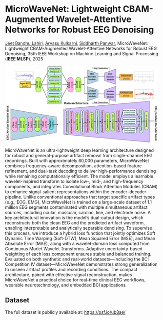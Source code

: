 # MicroWaveNet: Lightweight CBAM-Augmented Wavelet-Attentive Networks for Robust EEG Denoising


[Jeet Bandhu Lahiri](https://www.jeetblahiri.com/me), [Arvasu Kulkarni](https://github.com/arvasu-kulkarni), [Siddharth Panwar](https://faculty.iitmandi.ac.in/~siddharthpanwar/), MicroWaveNet: Lightweight CBAM-Augmented Wavelet-Attentive Networks for Robust EEG Denoising, 35th IEEE Workshop on Machine Learning and Signal Processing (**IEEE MLSP**), 2025 

![MicroWaveNet Architecture](figure/architecture.png)

MicroWaveNet is an ultra-lightweight deep learning architecture designed for robust and general-purpose artifact removal from single-channel EEG recordings. Built with approximately 60,000 parameters, MicroWaveNet combines frequency-aware decomposition, attention-based feature refinement, and dual-task decoding to deliver high-performance denoising while remaining computationally efficient. The model employs a learnable wavelet-inspired transform to isolate low-, mid-, and high-frequency components, and integrates Convolutional Block Attention Modules (CBAM) to enhance signal-salient representations within the encoder–decoder pipeline. Unlike conventional approaches that target specific artifact types (e.g., EOG, EMG), MicroWaveNet is trained on a large-scale dataset of 1.1 million EEG segments contaminated with multiple simultaneous artifact sources, including ocular, muscular, cardiac, line, and electrode noise. A key architectural innovation is the model’s dual-output design, which reconstructs both the clean EEG and the predicted artifact waveform, enabling interpretable and analytically separable denoising. To supervise this process, we introduce a hybrid loss function that jointly optimizes Soft Dynamic Time Warping (Soft-DTW), Mean Squared Error (MSE), and Mean Absolute Error (MAE), along with a wavelet-domain loss computed from Continuous Morlet Wavelet Transforms. Adaptive uncertainty-based weighting of each loss component ensures stable and balanced training. Evaluated on both synthetic and real-world datasets—including the BCI Competition IV dataset—MicroWaveNet demonstrates strong generalization to unseen artifact profiles and recording conditions. The compact architecture, paired with effective signal reconstruction, makes MicroWaveNet a practical choice for real-time clinical EEG workflows, wearable neurotechnology, and embedded BCI applications.

## Dataset
The full dataset is publicly available at: https://osf.io/ub8ae/
